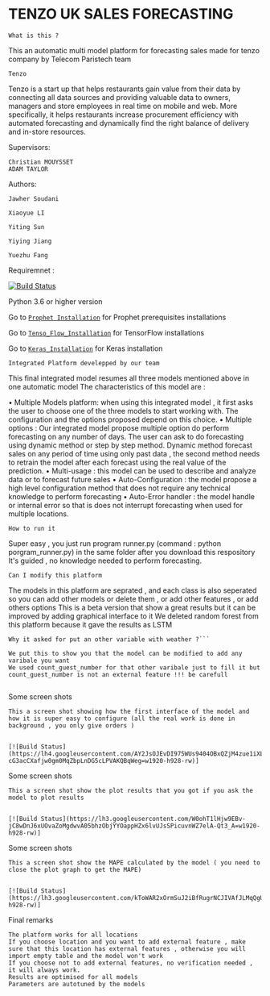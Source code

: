 # TENZO UK SALES FORECASTING

```
What is this ?
```
This an automatic multi model platform for forecasting sales made for tenzo company by Telecom Paristech team

```
Tenzo
```

Tenzo is a start up that helps restaurants gain value from their data by connecting all data
sources and providing valuable data to owners, managers and store employees in real time
on mobile and web. More specifically, it helps restaurants increase procurement efficiency
with automated forecasting and dynamically find the right balance of delivery and in-store
resources.

Supervisors: 
```
Christian MOUYSSET
ADAM TAYLOR
```


Authors: 
```
Jawher Soudani

Xiaoyue LI

Yiting Sun

Yiying Jiang

Yuezhu Fang

```

Requiremnet :


[![Build Status](https://www.gotenzo.com/wp-content/themes/tenzo_new3/img/logo-big.png)](https://www.gotenzo.com/)

Python 3.6 or higher version


Go to [`Prophet Installation`](https://facebook.github.io/prophet/docs/installation.html) for Prophet prerequisites installations

Go to [`Tenso_Flow_Installation`](https://www.tensorflow.org/install/) for TensorFlow installations

Go to [`Keras_Installation`](https://keras.io/) for Keras installation



```
Integrated Platform develepped by our team
```

This final integrated model resumes all three models mentioned above in one automatic model
The characteristics of this model are :

• Multiple Models platform: when using this integrated model , it first asks the user
to choose one of the three models to start working with. The configuration and the
options proposed depend on this choice.
• Multiple options : Our integrated model propose multiple option do perform forecasting
on any number of days. The user can ask to do forecasting using dynamic method or
step by step method. Dynamic method forecast sales on any period of time using only
past data , the second method needs to retrain the model after each forecast using the
real value of the prediction.
• Multi-usage : this model can be used to describe and analyze data or to forecast future
sales
• Auto-Configuration : the model propose a high level configuration method that does
not require any technical knowledge to perform forecasting
• Auto-Error handler : the model handle or internal error so that is does not interrupt
forecasting when used for multiple locations.

```
How to run it
```

Super easy , you just run program runner.py  (command : python porgram_runner.py) in the same folder after you download this respository
It's guided , no knowledge needed to perform forecasting.

```
Can I modify this platform
```

The models in this platform are seprated , and each class is also seperated so you can add other models or delete them , or add other features , or add others options
This is a beta version that show a great results but it can be improved by adding graphical interface to it
We deleted random forest from this platform because it gave the results as LSTM

```
Why it asked for put an other variable with weather ?```

We put this to show you that the model can be modified to add any varibale you want
We used count_guest_number for that other varibale just to fill it but count_guest_number is not an external feature !!! be carefull


```
Some screen shots
```
This a screen shot showing how the first interface of the model and how it is super easy to configure (all the real work is done in background , you only give orders )


[![Build Status](https://lh4.googleusercontent.com/AY2JsOJEvDI975WUs9404OBxQZjM4zue1iXLCaAq-cG3acCXafjw0gm0MqZbpLnDG5cLPVAKQBqWeg=w1920-h928-rw)]

```
Some screen shots
```
This a screen shot show the plot results that you got if you ask the model to plot results


[![Build Status](https://lh3.googleusercontent.com/W0ohT1lHjw9EBv-jC8wDnJ6xUOvaZoMgdwvA05bhzObjYYOappHZx6lvUJsSPicuvnWZ7elA-Qt3_A=w1920-h928-rw)]

```
Some screen shots
```
This a screen shot show the MAPE calculated by the model ( you need to close the plot graph to get the MAPE)


[![Build Status](https://lh3.googleusercontent.com/kToWAR2xOrmSuJ2iBfRugrNCJIVAfJLMqQgUtBaW_NW1WsRqx4VVqhQ5hSXCXW7eGBHGkBHOkI2zXw=w1920-h928-rw)]

```
Final remarks 
```
The platform works for all locations
If you choose location and you want to add external feature , make sure that this location has external features , otherwise you will import empty table and the model won't work
If you choose not to add external features, no verification needed , it will always work.
Results are optimised for all models
Parameters are autotuned by the models
